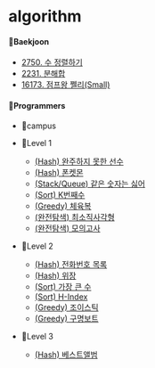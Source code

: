 # algorithm

#### 📁Baekjoon
 + [2750. 수 정렬하기](https://www.acmicpc.net/problem/2750)
 + [2231. 분해합](https://www.acmicpc.net/problem/2231)
 + [16173. 점프왕 쩰리(Small)](https://www.acmicpc.net/problem/16173)

#### 📁Programmers
 + 📁campus

 + 📁Level 1
    - [(Hash) 완주하지 못한 선수](https://school.programmers.co.kr/learn/courses/30/lessons/42576)
    - [(Hash) 폰켓몬](https://school.programmers.co.kr/learn/courses/30/lessons/1845)
    - [(Stack/Queue) 같은 숫자는 싫어](https://school.programmers.co.kr/learn/courses/30/lessons/12906)
    - [(Sort) K번째수](https://school.programmers.co.kr/learn/courses/30/lessons/42748)
    - [(Greedy) 체육복](https://school.programmers.co.kr/learn/courses/30/lessons/42862)
    - [(완전탐색) 최소직사각형](https://school.programmers.co.kr/learn/courses/30/lessons/86491)
    - [(완전탐색) 모의고사](https://school.programmers.co.kr/learn/courses/30/lessons/42840)

 + 📁Level 2
    - [(Hash) 전화번호 목록](https://school.programmers.co.kr/learn/courses/30/lessons/42577)
    - [(Hash) 위장](https://school.programmers.co.kr/learn/courses/30/lessons/42578)
    - [(Sort) 가장 큰 수](https://school.programmers.co.kr/learn/courses/30/lessons/42746)
    - [(Sort) H-Index](https://school.programmers.co.kr/learn/courses/30/lessons/42747)
    - [(Greedy) 조이스틱](https://school.programmers.co.kr/learn/courses/30/lessons/42860)
    - [(Greedy) 구명보트](https://school.programmers.co.kr/learn/courses/30/lessons/42885)
 
 + 📁Level 3
    - [(Hash) 베스트앨범](https://school.programmers.co.kr/learn/courses/30/lessons/42579)
    
